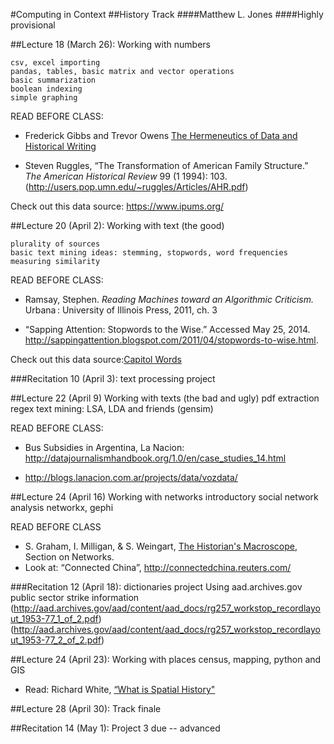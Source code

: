 #Computing in Context
##History Track
####Matthew L. Jones
####Highly provisional

##Lecture 18 (March 26): Working with numbers

	csv, excel importing
	pandas, tables, basic matrix and vector operations
	basic summarization
	boolean indexing
	simple graphing

READ BEFORE CLASS:
+ Frederick Gibbs and Trevor Owens [The Hermeneutics of Data and Historical Writing](http://writinghistory.trincoll.edu/data/gibbs-owens-2012-spring/)

+ Steven Ruggles, “The Transformation of American Family Structure.” *The American Historical
Review* 99 (1 1994): 103. (http://users.pop.umn.edu/~ruggles/Articles/AHR.pdf)

Check out this data source: https://www.ipums.org/

##Lecture 20 (April 2): Working with text (the good)

	plurality of sources
	basic text mining ideas: stemming, stopwords, word frequencies
	measuring similarity

READ BEFORE CLASS:
- Ramsay, Stephen. *Reading Machines toward an Algorithmic Criticism.* Urbana : University of Illinois Press, 2011, ch. 3

- “Sapping Attention: Stopwords to the Wise.” Accessed May 25, 2014. http://sappingattention.blogspot.com/2011/04/stopwords-to-wise.html.
 
Check out this data source:[Capitol Words](http://sunlightlabs.github.io/Capitol-Words/)

###Recitation 10 (April 3): text processing project

##Lecture 22 (April 9) Working with texts (the bad and ugly)
	pdf extraction
	regex
	text mining: LSA, LDA and friends (gensim)

READ BEFORE CLASS:

+ Bus Subsidies in Argentina, La Nacion: http://datajournalismhandbook.org/1.0/en/case_studies_14.html

+ http://blogs.lanacion.com.ar/projects/data/vozdata/

##Lecture 24 (April 16) Working with networks
	introductory social network analysis
	networkx, gephi

READ BEFORE CLASS
+ S. Graham, I. Milligan, & S. Weingart, [The Historian's Macroscope](http://www.themacroscope.org/),  Section on Networks.
+ Look at: “Connected China”, http://connectedchina.reuters.com/

###Recitation 12 (April 18): dictionaries project
	Using aad.archives.gov public sector strike information
	(http://aad.archives.gov/aad/content/aad_docs/rg257_workstop_recordlayout_1953-77_1_of_2.pdf)
	(http://aad.archives.gov/aad/content/aad_docs/rg257_workstop_recordlayout_1953-77_2_of_2.pdf)

##Lecture 24 (April 23): Working with places
	census, mapping, python and GIS
  
 + Read: Richard White, [“What is Spatial History"](http://web.stanford.edu/group/spatialhistory/cgi-bin/site/pub.php?id=29) 
  
  
##Lecture 28 (April 30): Track finale

##Recitation 14 (May 1): Project 3 due -- advanced

